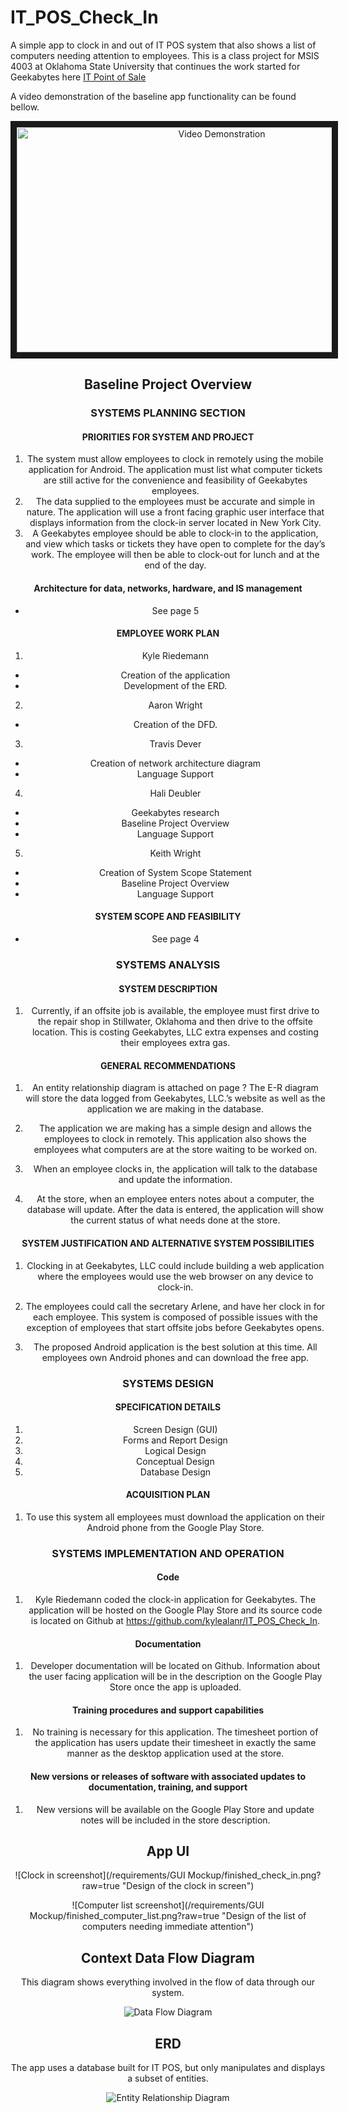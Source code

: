 IT_POS_Check_In
===============

A simple app to clock in and out of IT POS system that also shows a list of computers needing attention to employees. This is a class project for MSIS 4003 at Oklahoma State University that continues the work started for Geekabytes here [IT Point of Sale](https://github.com/RyanDawkins/it-point-of-sale)

A video demonstration of the baseline app functionality can be found bellow.

<div align="center">
  <a href="http://www.youtube.com/watch?feature=player_embedded&v=L51B-wW8wlk" target="_blank"><img         src="http://img.youtube.com/vi/L51B-wW8wlk/0.jpg" alt="Video Demonstration" width="640" height="360" border="10"   /></a>
<div/>

## Baseline Project Overview

### SYSTEMS PLANNING SECTION

#### PRIORITIES FOR SYSTEM AND PROJECT

1. The system must allow employees to clock in remotely using the mobile application for Android. The application must list what computer tickets are still active for the convenience and feasibility of Geekabytes employees.  
2. The data supplied to the employees must be accurate and simple in nature. The application will use a front facing graphic user interface that displays information from the clock-in server located in New York City. 
3. A Geekabytes employee should be able to clock-in to the application, and view which tasks or tickets they have open to complete for the day’s work. The employee will then be able to clock-out for lunch and at the end of the day.

#### Architecture for data, networks, hardware, and IS management 
- See page 5

#### EMPLOYEE WORK PLAN

1. Kyle Riedemann
 - Creation of the application
 - Development of the ERD.

2. Aaron Wright
  - Creation of the DFD.

3. Travis Dever
  - Creation of network architecture diagram
  - Language Support

4. Hali Deubler
  - Geekabytes research
  - Baseline Project Overview
  - Language Support

5. Keith Wright
  - Creation of System Scope Statement
  - Baseline Project Overview
  - Language Support

#### SYSTEM SCOPE AND FEASIBILITY
- See page 4

### SYSTEMS ANALYSIS

#### SYSTEM DESCRIPTION

1. Currently, if an offsite job is available, the employee must first drive to the repair shop in Stillwater, Oklahoma and then drive to the offsite location. This is costing Geekabytes, LLC extra expenses and costing their employees extra gas.

#### GENERAL RECOMMENDATIONS

1. An entity relationship diagram is attached on page ? The E-R diagram will store the data logged from Geekabytes, LLC.’s website as well as the application we are making in the database.

2. The application we are making has a simple design and allows the employees to clock in remotely. This application also shows the employees what computers are at the store waiting to be worked on.

3. When an employee clocks in, the application will talk to the database and update the information. 

4. At the store, when an employee enters notes about a computer, the database will update. After the data is entered, the application will show the current status of what needs done at the store.

#### SYSTEM JUSTIFICATION AND ALTERNATIVE SYSTEM POSSIBILITIES 

1. Clocking in at Geekabytes, LLC could include building a web application where the employees would use the web browser on any device to clock-in. 

2. The employees could call the secretary Arlene, and have her clock in for each employee. This system is composed of possible issues with the exception of employees that start offsite jobs before Geekabytes opens. 

3. The proposed Android application is the best solution at this time. All employees own Android phones and can download the free app. 

### SYSTEMS DESIGN

#### SPECIFICATION DETAILS

1. Screen Design (GUI)
2. Forms and Report Design
3. Logical Design
4. Conceptual Design
5. Database Design

#### ACQUISITION PLAN

1. To use this system all employees must download the application on their Android phone from the Google Play Store. 

### SYSTEMS IMPLEMENTATION AND OPERATION

#### Code
1. Kyle Riedemann coded the clock-in application for Geekabytes. The application will be hosted on the Google Play Store and its source code is located on Github at https://github.com/kylealanr/IT_POS_Check_In.

#### Documentation
1. Developer documentation will be located on Github. Information about the user facing application will be in the description on the Google Play Store once the app is uploaded.

#### Training procedures and support capabilities
1. No training is necessary for this application. The timesheet portion of the application has users update their timesheet in exactly the same manner as the desktop application used at the store. 

#### New versions or releases of software with associated updates to documentation, training, and support
1. New versions will be available on the Google Play Store and update notes will be included in the store description.

## App UI

![Clock in screenshot](/requirements/GUI Mockup/finished_check_in.png?raw=true "Design of the clock in screen")

![Computer list screenshot](/requirements/GUI Mockup/finished_computer_list.png?raw=true "Design of the list of computers needing immediate attention")

## Context Data Flow Diagram

This diagram shows everything involved in the flow of data through our system.

![Data Flow Diagram](/requirements/DFD/MSIS4003ProjectDFD.png?raw=true "DFD of entire system")

## ERD

The app uses a database built for IT POS, but only manipulates and displays a subset of entities.

![Entity Relationship Diagram](/requirements/ERD/ERD0-92.png?raw=true "")
